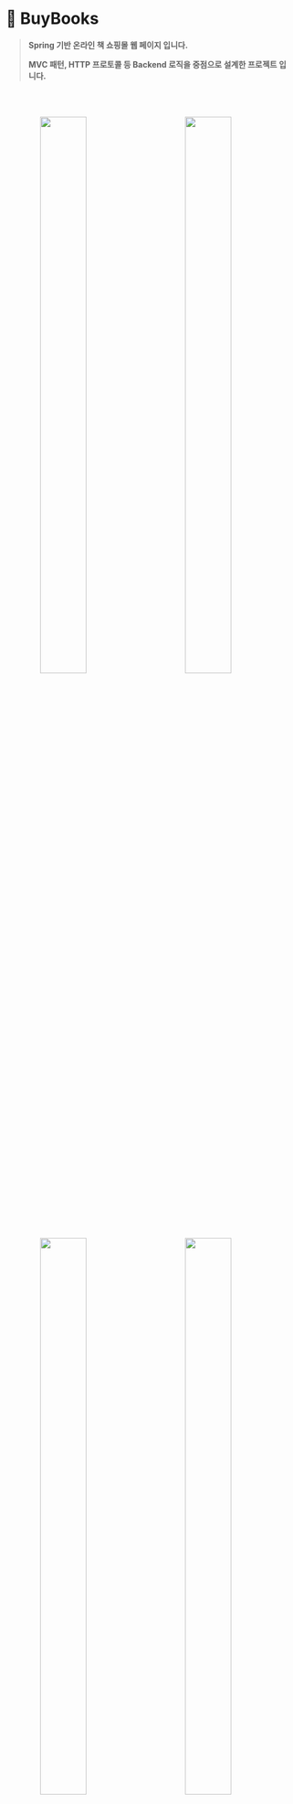 
# 📕 BuyBooks 

> **Spring 기반 온라인 책 쇼핑몰 웹 페이지 입니다.**
> 
> **MVC 패턴, HTTP 프로토콜 등 Backend 로직을 중점으로 설계한 프로젝트 입니다.** 

<br><br>

<p align="center">
<img src="https://github.com/idkim97/idkim97.github.io/blob/master/img/bb1.png?raw=true" align="left" width="40%" height="50%" >
<img src="https://github.com/idkim97/idkim97.github.io/blob/master/img/bb2.png?raw=true" align="center" width="40%" height="50%">
<figcaption align="center"></figcaption>
</p>

<p align="center">
<img src="https://github.com/idkim97/idkim97.github.io/blob/master/img/bb13.png?raw=true" align="left" width="40%" height="50%" >
<img src="https://github.com/idkim97/idkim97.github.io/blob/master/img/bb14.png?raw=true" align="center" width="40%" height="50%">
<figcaption align="center"></figcaption>
</p>
<br>

## 💻 개요

- **개발기간 : 22.12~22.02**

- **개발 환경**
	- JAVA 11
	- STS 3.9.9
	- Apache Tomcat 8.5
	- MySQL
	- MyBatis

- **주요기능**
	- 회원가입 및 로그인&로그아웃
	- Ajax 활용 회원가입 유효성 검사
	- SMTP 기반 이메일 인증번호 전송
	- kakao 제공 주소록 API 활용
	- BCryptPasswordEncoder 활용 비밀번호 인코딩
	- 관리자 전용 페이지 인터셉터 적용
	- 관리자 전용 상품등록&관리, 작가 등록&관리, 주문 현황 파악 페이지
	- 위지윅 에디터, 캘린더 위젯 적용, 메인페이지 slick 적용
	- 카테고리 리스트 구현
	- 상품 이미지 및 썸네일 저장&삭제
	- 상품 검색
	- 장바구니 기능
	- 상품 주문
	- 상품 리뷰
	- DB Batch Program 적용

<br><br>

## 📜 프로젝트 구성도
📦src  
 ┣ 📂main  
 ┃ ┣ 📂java  
 ┃ ┃ ┗ 📂com  
 ┃ ┃ ┃ ┗ 📂vam  
 ┃ ┃ ┃ ┃ ┣ 📂controller  				// 컨트롤러  
 ┃ ┃ ┃ ┃ ┣ 📂interceptor  			// 인터셉터  
 ┃ ┃ ┃ ┃ ┣ 📂mapper  					// Mapper 인터페이스  
 ┃ ┃ ┃ ┃ ┣ 📂model  						// VO,DTO 클래스  
 ┃ ┃ ┃ ┃ ┣ 📂service  					// Service 인터페이스, 클래스  
 ┃ ┃ ┃ ┃ ┗ 📂task  						// Batch Program  
 ┃ ┣ 📂resources  
 ┃ ┃ ┣ 📂com  
 ┃ ┃ ┃ ┗ 📂vam  
 ┃ ┃ ┃ ┃ ┗ 📂mapper  					// Mapper xml ( 쿼리문 )  
 ┃ ┃ ┣ 📂META-INF  
 ┃ ┗ 📂webapp  
 ┃ ┃ ┣ 📂resources  
 ┃ ┃ ┃ ┣ 📂css  
 ┃ ┃ ┃ ┃ ┣ 📂admin  						// 관리자 페이지 css  
 ┃ ┃ ┃ ┃ ┣ 📂member  					// 로그인, 회원가입 css  
 ┃ ┃ ┃ ┃ ┣ 📜cart.css  					// 장바구니 css  
 ┃ ┃ ┃ ┃ ┣ 📜goodsDetail.css  	// 상품 상세 페이지 css  
 ┃ ┃ ┃ ┃ ┣ 📜main.css  					// 메인화면 css  
 ┃ ┃ ┃ ┃ ┣ 📜order.css  				// 주문화면 css  
 ┃ ┃ ┃ ┃ ┗ 📜search.css  				// 상품검색 css  
 ┃ ┃ ┃ ┗ 📂img  								// 이미지 파일 모아놓기  
 ┃ ┃ ┗ 📂WEB-INF  
 ┃ ┃ ┃ ┣ 📂classes  
 ┃ ┃ ┃ ┣ 📂spring  
 ┃ ┃ ┃ ┃ ┣ 📂appServlet  
 ┃ ┃ ┃ ┃ ┗ 📜root-context.xml  
 ┃ ┃ ┃ ┣ 📂views  
 ┃ ┃ ┃ ┃ ┣ 📂admin  
 ┃ ┃ ┃ ┃ ┣ 📂includes  
 ┃ ┃ ┃ ┃ ┃ ┗ 📂admin  				// 관리자 페이지 JSP  
 ┃ ┃ ┃ ┃ ┣ 📂member  					// 로그인, 회원가입 JSP  
 ┃ ┃ ┃ ┃ ┣ 📜cart.jsp  					// 장바구니 JSP  
 ┃ ┃ ┃ ┃ ┣ 📜goodsDetail.jsp  		// 상품 상세 페이지 JSP  
 ┃ ┃ ┃ ┃ ┣ 📜home.jsp  				// 기본 JSP  
 ┃ ┃ ┃ ┃ ┣ 📜main.jsp  					// 메인화면 JSP  
 ┃ ┃ ┃ ┃ ┣ 📜order.jsp  				// 주문화면 JSP  
 ┃ ┃ ┃ ┃ ┣ 📜replyEnroll.jsp  		// 댓글등록 JSP  
 ┃ ┃ ┃ ┃ ┣ 📜replyUpdate.jsp  	// 댓글갱신 JSP  
 ┃ ┃ ┃ ┃ ┗ 📜search.jsp  				// 상품검색 JSP  
 ┃ ┃ ┃ ┗ 📜web.xml  
 ┗ 📂test  
 ┃ ┣ 📂java  
 ┃ ┃ ┗ 📂com  
 ┃ ┃ ┃ ┗ 📂vam  
 ┃ ┃ ┃ ┃ ┣ 📂mapper  					// Mapper 테스트  
 ┃ ┃ ┃ ┃ ┣ 📂persistence  			// DB연동 테스트  
 ┃ ┃ ┃ ┃ ┣ 📂service  					// Service 테스트  
 ┃ ┃ ┃ ┃ ┗ 📂task  						// Batch Program 테스트  
 ┃ ┗ 📂resources  
 ┃ ┃ ┗ 📜log4j.xml  

<br><br>

## 📜 DB 구조도
<p align="left">
<img src="https://github.com/idkim97/idkim97.github.io/blob/master/img/BuyBooks_DB.png?raw=true">
</p>

- vam_book : 책 정보 테이블
- vam_imgage : 책 이미지 테이블
- vam_bcate : 책 카테고리 테이블
- vam_author : 작가 정보 테이블
- vam_nation : 작가 소속 국가 테이블
- vam_orderItem : 책 주문시 책 정보 테이블 ( 수량, 가격, 할인율 등 )
- vam_order : 책 주문시 주문자 정보 테이블 ( 주소, 아이디, 배달비 등 )
- vam_cart : 장바구니 정보 테이블
- book_member : 회원 정보 테이블
- vam_reply : 댓글 정보 테이블


## 📜 API ( GitBook 활용 )

**📄 API 문서 주소** : [BuyBooks API](https://kims-organization-2.gitbook.io/buybooks-api/)

<br>

<p align="center">
<img src="https://github.com/idkim97/idkim97.github.io/blob/master/img/bbapi4.png?raw=true" align="left" width="40%" height="50%" >
<img src="https://github.com/idkim97/idkim97.github.io/blob/master/img/bbapi2.png?raw=true" align="center" width="40%" height="270">
<figcaption align="center"></figcaption>
</p>
<br>
<p align="center">
<img src="https://github.com/idkim97/idkim97.github.io/blob/master/img/bbapi3.png?raw=true" align="left" width="40%" height="50%" >
<img src="https://github.com/idkim97/idkim97.github.io/blob/master/img/bbapi1.png?raw=true" align="center" width="40%" height="50%">
<figcaption align="center"></figcaption>
</p>
<br>
